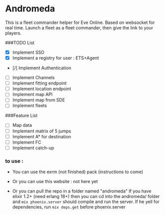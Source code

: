 # Andromeda

This is a fleet commander helper for Eve Online.
Based on websocket for real time.
Launch a fleet as a fleet commander, then give the link to your players.

###TODO List

- [x] Implement SSO
- [x] Implement a registry for user : ETS+Agent
- [/] Implement Authentication
- [ ] Implement Channels
- [ ] Implement fitting endpoint
- [ ] Implement location endpoint
- [ ] Implement map API
- [ ] Implement map from SDE
- [ ] Implement fleets

###Feature List

- [ ] Map data
- [ ] Implement matrix of 5 jumps
- [ ] Implement A* for destination
- [ ] Implement FC
- [ ] Implement catch-up

### to use :
- You can use the exrm (not finished) pack (instructions to come)

- Or you can use this website : not here yet

- Or you can pull the repo in a folder named "andromeda"
If you have elixir 1.2+ (need erlang 18+) then you can cd into the andromeda/ folder and
```mix phoenix.server``` should compile and run the server. If he yell for dependencies, run
```mix deps.get``` before phoenix.server
